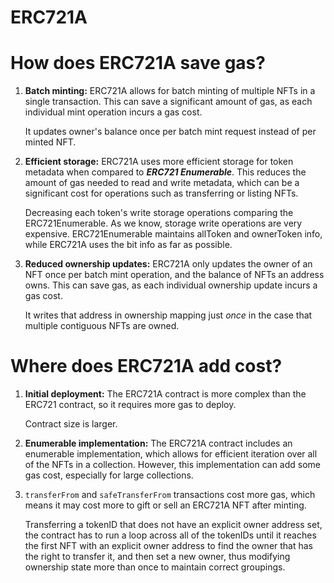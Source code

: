 # ERC721A

# **How does ERC721A save gas?**

1. **Batch minting:** ERC721A allows for batch minting of multiple NFTs in a single transaction. This can save a significant amount of gas, as each individual mint operation incurs a gas cost.
    
    It updates owner's balance once per batch mint request instead of per minted NFT.
    
2. **Efficient storage:** ERC721A uses more efficient storage for token metadata when compared to ***ERC721 Enumerable***. This reduces the amount of gas needed to read and write metadata, which can be a significant cost for operations such as transferring or listing NFTs.
    
    Decreasing each token's write storage operations comparing the ERC721Enumerable. As we know, storage write operations are very expensive. ERC721Enumerable maintains allToken and ownerToken info, while ERC721A uses the bit info as far as possible.
    
3. **Reduced ownership updates:** ERC721A only updates the owner of an NFT once per batch mint operation, and the balance of NFTs an address owns. This can save gas, as each individual ownership update incurs a gas cost.
    
    It writes that address in ownership mapping just *once* in the case that multiple contiguous NFTs are owned.
    

# **Where does ERC721A add cost?**

1. **Initial deployment:** The ERC721A contract is more complex than the ERC721 contract, so it requires more gas to deploy.
    
    Contract size is larger.
    
2. **Enumerable implementation:** The ERC721A contract includes an enumerable implementation, which allows for efficient iteration over all of the NFTs in a collection. However, this implementation can add some gas cost, especially for large collections.

3. `transferFrom` and `safeTransferFrom` transactions cost more gas, which means it may cost more to gift or sell an ERC721A NFT after minting.
    
    Transferring a tokenID that does not have an explicit owner address set, the contract has to run a loop across all of the tokenIDs until it reaches the first NFT with an explicit owner address to find the owner that has the right to transfer it, and then set a new owner, thus modifying ownership state more than once to maintain correct groupings.